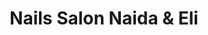 ---
title: "Nails Salon Naida & Eli"
url: /villa-de-alvarez/nails-salon-naida-und-eli/
shop: Kosmetik
---